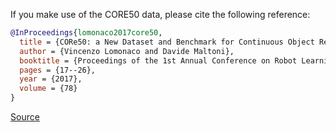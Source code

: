 If you make use of the CORE50 data, please cite the following reference:

``` bibtex 
@InProceedings{lomonaco2017core50,
  title = {CORe50: a New Dataset and Benchmark for Continuous Object Recognition},
  author = {Vincenzo Lomonaco and Davide Maltoni},
  booktitle = {Proceedings of the 1st Annual Conference on Robot Learning},
  pages = {17--26},
  year = {2017},
  volume = {78}
}
```

[Source](https://vlomonaco.github.io/core50/index.html)